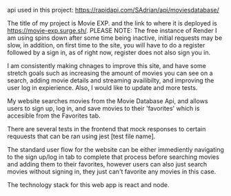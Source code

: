 api used in this project:  https://rapidapi.com/SAdrian/api/moviesdatabase/

The title of my project is Movie EXP. and the link to where it is deployed is https://movie-exp.surge.sh/.
PLEASE NOTE: The free instance of Render I am using spins down after some time being inactive, initial requests may be slow, 
in addition, on first time to the site, you will have to do a register followed by a sign in, as of right now, register does not also sign you in.

I am consistently making chnages to improve this site, and have some stretch goals such as increasing the amount of movies you can see on a search, 
adding movie details and streaming availibilty, and improving the user log in expierience. Also, I would like to update and more tests.

My website searches movies from the Movie Database Api, and allows users to sign up, log in, and save movies to their 'favorites'
which is accesible from the Favorites tab.

There are several tests in the frontend that mock responses to certain requuests that can be ran using jest [test file name].

The standard user flow for the website can be either immediently navigating to the sign up/log in tab to complete that process
before searching movies and adding them to their favorites, however users can also just search movies without signing in, they just
can't favorite any movies in this case. 

The technology stack for this web app is react and node. 



